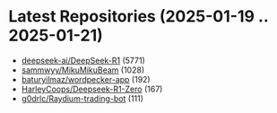 # Latest Repositories (2025-01-19 .. 2025-01-21)

- [deepseek-ai/DeepSeek-R1](https://github.com/deepseek-ai/DeepSeek-R1) (5771)
- [sammwyy/MikuMikuBeam](https://github.com/sammwyy/MikuMikuBeam) (1028)
- [baturyilmaz/wordpecker-app](https://github.com/baturyilmaz/wordpecker-app) (192)
- [HarleyCoops/Deepseek-R1-Zero](https://github.com/HarleyCoops/Deepseek-R1-Zero) (167)
- [g0drlc/Raydium-trading-bot](https://github.com/g0drlc/Raydium-trading-bot) (111)
